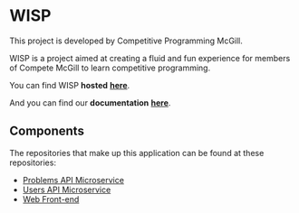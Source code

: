 # WISP

This project is developed by Competitive Programming McGill.

WISP is a project aimed at creating a fluid and fun experience for members of Compete McGill to learn competitive programming.

You can find WISP **hosted** [**here**](http://wisp.compete-mcgill.ca).

And you can find our **documentation** [**here**](https://docs.wisp.compete-mcgill.ca).

## Components
The repositories that make up this application can be found at these repositories:
* [Problems API Microservice](https://github.com/Compete-McGill/wisp-problems-microservice)
* [Users API Microservice](https://github.com/Compete-McGill/wisp-users-microservice)
* [Web Front-end](https://github.com/Compete-McGill/wisp-ui)
